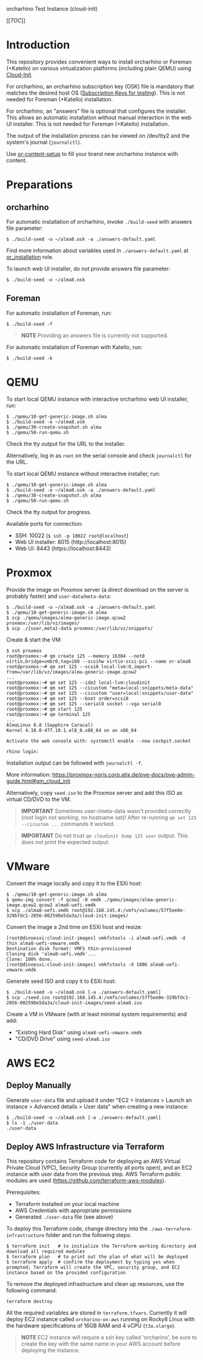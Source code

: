 orcharhino Test Instance (cloud-init)

[[_TOC_]]


# Introduction

This repository provides convenient ways to install orcharhino or Foreman
(+Katello) on various virtualization platforms (including plain QEMU) using
[Cloud-Init](https://cloudinit.readthedocs.io/en/latest/).

For orcharhino, an orcharhino subscription key (OSK) file is mandatory that
matches the desired host OS ([Subscription Keys for
testing](https://atix.atlassian.net/wiki/spaces/AXCONS/pages/265027585/Subscription+Keys+for+testing)).
This is not needed for Foreman (+Katello) installation.

For orcharhino, an "answers" file is optional that configures the installer.
This allows an automatic installation without manual interaction in the web UI
installer.
This is not needed for Foreman (+Katello) installation.

The output of the installation process can be viewed on /dev/tty2 and the
system's journal (`journalctl`).

Use [or-content-setup](https://git.atix.de/janloe/or-content-setup) to fill your
brand new orcharhino instance with content.


# Preparations

## orcharhino

For automatic installation of orcharhino, invoke `./build-seed` with
answers file parameter:
```
$ ./build-seed -o ~/alma8.osk -a ./answers-default.yaml
```
Find more information about variables used in `./answers-default.yaml` at
[or_installation](
https://git.atix.de/ansible/roles/or_installation/-/blob/main/README.md#answersyaml-file-variables)
role.

To launch web UI installer, do not provide answers file parameter:
```
$ ./build-seed -o ~/alma8.osk
```


## Foreman

For automatic installation of Foreman, run:
```
$ ./build-seed -f
```
> **NOTE**
> Providing an answers file is currently not supported.

For automatic installation of Foreman with Katello, run:
```
$ ./build-seed -k
```


# QEMU

To start local QEMU instance with interactive orcharhino web UI installer, run:
```
$ ./qemu/10-get-generic-image.sh alma
$ ./build-seed -o ~/alma8.osk
$ ./qemu/30-create-snapshot.sh alma
$ ./qemu/50-run-qemu.sh
```
Check the tty output for the URL to the installer.

Alternatively, log in as `root` on the serial console and check `journalctl` for
the URL.

To start local QEMU instance without interactive installer, run:
```
$ ./qemu/10-get-generic-image.sh alma
$ ./build-seed -o ~/alma8.osk -a ./answers-default.yaml
$ ./qemu/30-create-snapshot.sh alma
$ ./qemu/50-run-qemu.sh
```
Check the tty output for progress.

Available ports for connection:
- SSH: 10022 (`$ ssh -p 10022 root@localhost`)
- Web UI installer: 8015 (http://localhost:8015)
- Web UI: 8443 (https://localhost:8443)


# Proxmox

Provide the image on Proxmox server (a direct download on the server is probably
faster) and `user-data`/`meta-data`:
```
$ ./build-seed -o ~/alma8.osk -a ./answers-default.yaml
$ ./qemu/10-get-generic-image.sh alma
$ scp ./qemu/images/alma-generic-image.qcow2 proxmox:/var/lib/vz/images/
$ scp ./{user,meta}-data proxmox:/var/lib/vz/snippets/
```

Create & start the VM:
```
$ ssh proxmox
root@proxmox:~# qm create 125 --memory 16384 --net0 virtio,bridge=vmbr0,tag=168 --scsihw virtio-scsi-pci --name or-alma8
root@proxmox:~# qm set 125 --scsi0 local-lvm:0,import-from=/var/lib/vz/images/alma-generic-image.qcow2
...
root@proxmox:~# qm set 125 --ide2 local-lvm:cloudinit
root@proxmox:~# qm set 125 --cicustom "meta=local:snippets/meta-data"
root@proxmox:~# qm set 125 --cicustom "user=local:snippets/user-data"
root@proxmox:~# qm set 125 --boot order=scsi0
root@proxmox:~# qm set 125 --serial0 socket --vga serial0
root@proxmox:~# qm start 125
root@proxmox:~# qm terminal 125
...
AlmaLinux 8.8 (Sapphire Caracal)
Kernel 4.18.0-477.10.1.el8_8.x86_64 on an x86_64

Activate the web console with: systemctl enable --now cockpit.socket

rhino login:
```
Installation output can be followed with `journalctl -f`.

More information: https://proxmox-noris.corp.atix.de/pve-docs/pve-admin-guide.html#qm_cloud_init

Alternatively, copy `seed.iso` to the Proxmox server and add this ISO as virtual
CD/DVD to the VM.

> **IMPORTANT**
> Sometimes user-/meta-data wasn't provided correctly (root login not working,
> no hostname set)! After re-running `qm set 125 --cicustom ...` commands it
> worked.

> **IMPORTANT**
> Do not trust `qm cloudinit dump 125 user` output. This does not print the
> expected output.


# VMware

Convert the image locally and copy it to the ESXi host:
```
$ ./qemu/10-get-generic-image.sh alma
$ qemu-img convert -f qcow2 -O vmdk ./qemu/images/alma-generic-image.qcow2.qcow2 alma8-uefi.vmdk
$ scp ./alma8-uefi.vmdk root@192.168.145.4:/vmfs/volumes/57f5ee0e-329bfdc1-2056-002590e5da3a/cloud-init-images/
```

Convert the image a 2nd time on ESXi host and resize:
```
[root@dinoesxi:cloud-init-images] vmkfstools -i alma8-uefi.vmdk -d thin alma8-uefi-vmware.vmdk
Destination disk format: VMFS thin-provisioned
Cloning disk 'alma8-uefi.vmdk'...
Clone: 100% done.
[root@dinoesxi:cloud-init-images] vmkfstools -X 100G alma8-uefi-vmware.vmdk
```

Generate seed ISO and copy it to ESXi host:
```
$ ./build-seed -o ~/alma8.osk [-a ./answers-default.yaml]
$ scp ./seed.iso root@192.168.145.4:/vmfs/volumes/57f5ee0e-329bfdc1-2056-002590e5da3a/cloud-init-images/seed-alma8.iso
```

Create a VM in VMware (with at least minimal system requirements) and add:
- "Existing Hard Disk" using `alma8-uefi-vmware.vmdk`
- "CD/DVD Drive" using `seed-alma8.iso`


# AWS EC2

## Deploy Manually

Generate `user-data` file and upload it under "EC2 > Instances > Launch an
instance > Advanced details > User data" when creating a new instance:
```
$ ./build-seed -o ~/alma8.osk [-a ./answers-default.yaml]
$ ls -1 ./user-data
./user-data
```


## Deploy AWS Infrastructure via Terraform

This repository contains Terraform code for deploying an AWS Virtual Private
Cloud (VPC), Security Group (currently all ports open), and an EC2 instance with
user data from the previous step. AWS Terraform public modules are used
(https://github.com/terraform-aws-modules).

Prerequisites:
- Terraform installed on your local machine
- AWS Credentials with appropriate permissions
- Generated `./user-data` file (see above)

To deploy this Terraform code, change directory into the
`./aws-terraform-infrastructure` folder and run the following steps:

```
$ terraform init   # to initialize the Terraform working directory and download all required modules
$ terraform plan   # to print out the plan of what will be deployed
$ terraform apply  # confirm the deployment by typing yes when prompted; Terraform will create the VPC, security group, and EC2 instance based on the provided configuration
```

To remove the deployed infrastructure and clean up resources, use the following
command:

```
terraform destroy
```

All the required variables are stored in `terraform.tfvars`. Currently it
will deploy EC2 instance called `orcharino-on-aws` running on Rocky8 Linux with
the hardware specifications of 16GB RAM and 4 vCPU (`t3a.xlarge`).

> **NOTE**
> EC2 instance will require a ssh key called 'orcharino', be sure to
> create the key with the same name in your AWS account before deploying the
> instance.
